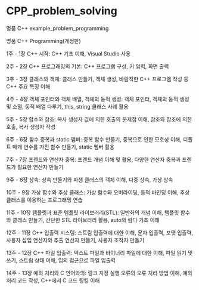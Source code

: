 # CPP_problem_solving
명품 C++ example_problem_programming 

명품 C++ Programming(개정판)

1주 - 1장 C++ 시작: C++ 기초 이해, Visual Studio 사용

2주 - 2장 C++ 프로그래밍의 기본: C++ 프로그램 구성, 키 입력, 화면 출력

3주 - 3장 클래스와 객체: 클래스 만들기, 객체 생성, 바람직한 C++ 프로그램 작성 등 C++ 주요 특징 이해

4주 - 4장 객체 포인터와 객체 배열, 객체의 동적 생성: 객체 포인터, 객체의 동적 생성 및 소멸, 동적 배열 다루기, this, string 클래스 사례 활용

5주 - 5장 함수와 참조: 복사 생성자 값에 의한 호출의 문제점 이해, 참조와 참조에 의한 호출, 복사 생성자 작성

6주 - 6장 함수 중복과 static 멤버: 중복 함수 만들기, 중복으로 인한 모호성 이해, 디폴트 매개 변수를 가진 함수 만들기, static 멤버 활용

7주 - 7장 프렌드와 연산자 중복: 프렌드 개념 이해 및 활용, 다양한 연산자 중복과 프렌드가 필요한 연산자 만들기

9주 - 8장 상속: 상속 만들기와 파생 클래스의 객체 이해, 다중 상속, 가상 상속

10주 - 9장 가상 함수와 추상 클래스: 가상 함수와 오버라이딩, 동적 바인딩 이해, 추상 클래스를 이용하는 프로그래밍 연습

11주 - 10장 템플릿과 표준 템플릿 라이브러리(STL): 일반화의 개념 이해, 템플릿 함수와 클래스 만들기, 간단한 STL 라이브러리 활용, auto와 람다 기초 이해

12주 - 11장 C++ 입출력 시스템: 스트림 입출력에 대한 이해, 문자 입출력, 포맷 입출력, 사용자 삽입 연산자와 추출 연산자 만들기, 사용자 조작자 만들기

13주 - 12장 C++ 파일 입출력: 텍스트 파일과 바이너리 파일에 대한 이해, 파일 읽기 및 쓰기, 스트림 상태 이해, 임의 접근으로 파일 입출력

14주 - 13장 예외 처리와 C 언어와의: 링크 지정 실행 오류와 오류 처리 방법 이해, 예외 처리 코드 작성, C++에서 C 코드 링킹 이해

